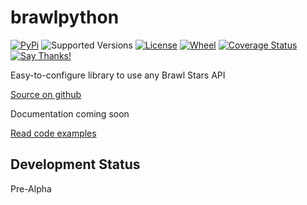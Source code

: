 # brawlpython

[![PyPi][pypi img]][pypi link]
![Supported Versions][versions img]
[![License][license img]][license link]
[![Wheel][wheel img]][wheel link]
[![Coverage Status][cov img]][cov link]
[![Say Thanks!][thanks img]][thanks link]


Easy-to-configure library to use any Brawl Stars API

[Source on github][github link]

Documentation coming soon

[Read code examples][examples link]

## Development Status

Pre-Alpha

[pypi img]: https://img.shields.io/pypi/v/brawlpython.svg?style=plastic
[thanks img]: https://img.shields.io/badge/Say%20Thanks-!-1EAEDB.svg?style=plastic
[license img]: https://img.shields.io/pypi/l/brawlpython?style=plastic
[versions img]: https://img.shields.io/pypi/pyversions/brawlpython.svg?style=plastic
[wheel img]: https://img.shields.io/pypi/wheel/brawlpython?style=plastic
[cov img]: https://coveralls.io/repos/github/0dminnimda/brawlpython/badge.svg?branch=master

[pypi link]: https://pypi.org/project/brawlpython
[thanks link]: https://saythanks.io/to/0dminnimda.contact%40gmail.com
[license link]: https://github.com/0dminnimda/brawlpython/blob/master/LICENSE
[wheel link]: https://pypi.org/project/brawlpython/#files
[github link]: https://github.com/0dminnimda/brawlpython
[examples link]: https://github.com/0dminnimda/brawlpython/tree/master/examples
[cov link]: https://coveralls.io/github/0dminnimda/brawlpython?branch=master
